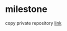 # milestone
copy private repository
[link](https://rolling-scopes-school.github.io/rlexus90-ANGULAR2023Q4/main)
